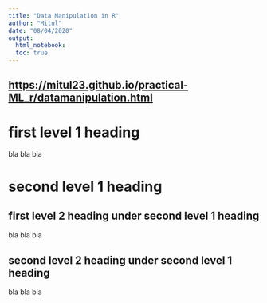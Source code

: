 ```yaml
---
title: "Data Manipulation in R"
author: "Mitul"
date: "08/04/2020"
output: 
  html_notebook:
  toc: true
---
```


## https://mitul23.github.io/practical-ML_r/datamanipulation.html

# first level 1 heading

bla bla bla

# second level 1 heading

## first level 2 heading under second level 1 heading

bla bla bla

## second level 2 heading under second level 1 heading

bla bla bla

